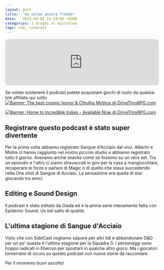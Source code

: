 ```yaml
---
layout: post
title:  "Un corpo ancora freddo"
date:   2023-08-01 22:29:02 +0200
categories: 2 draghi al microfono
tags: sda, sideCast
---
```


<iframe style="border-radius:12px" src="https://open.spotify.com/embed/episode/4TvPIjEMhzskM9jMkSXWvY?utm_source=generator" width="100%" height="152" frameBorder="0" allowfullscreen="" allow="autoplay; clipboard-write; encrypted-media; fullscreen; picture-in-picture" loading="lazy"></iframe>

Se volete sostenere il podcast potete acquistare giochi di ruolo da qualsiai link affiliato qui sotto
<a href="https://www.drivethrurpg.com/browse.php?filters=0_0_220_0_0&src=affiliate3991617&affiliate_id=3991617"><img src="https://www.drivethrurpg.com/themes/dtrpg/images/728X90Cthulhu.png" border="0" title="The best cosmic horror & Cthulhu Mythos @ DriveThruRPG.com" alt="Banner: The best cosmic horror & Cthulhu Mythos @ DriveThruRPG.com" /></a>

<a href="https://www.drivethrurpg.com/top_100_small_press.php?src=affiliate3991617&affiliate_id=3991617"><img src="https://www.drivethrurpg.com/themes/dtrpg/images/728x90indies.png" border="0" title="Home to Incredible Indies - Available Now @ DriveThruRPG.com" alt="Banner: Home to Incredible Indies - Available Now @ DriveThruRPG.com" /></a>


## Registrare questo podcast è stato super divertente

Per la prima volta abbiamo registrato Sangue d'Acciaio dal vivo. Alberto e Mistre ci hanno raggiunto nel nostro piccolo studio e abbiamo registrato tutto il giorno. Avevamo anche snacks come se fossimo su un vero set. Tra un episodio e l'altro ci siamo stravaccati in giro per la casa a mangiucchiare, recuperare le forze e parlare di Magic o di quello che stava succedendo nella One shot di Sangue di Acciaio.
La sensazione era quella di star giocando tra amici.

## Editing e Sound Design

Il podcast è stato editato da Giada ed è la prima serie interamente fatta con Epidemic Sound. Un bel salto di qualità.

## L'ultima stagione di Sangue d'Acciaio

Visto che con SideCast vogliamo salpare per altri lidi e abbandonare D&D per un po' questa è l'ultima stagione per la Squadra 0. I personaggi sono troppo radicati in Eberron per spostarli in qualche altro gioco. Ma i giocatori tornerrano di sicuro su questo podcast con nuove storie da raccontare.

Per il momento buon ascolto!
